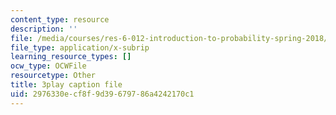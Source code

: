 ```yaml
---
content_type: resource
description: ''
file: /media/courses/res-6-012-introduction-to-probability-spring-2018/2976330ecf8f9d39679786a4242170c1_Kycmb2IwV-Y.srt
file_type: application/x-subrip
learning_resource_types: []
ocw_type: OCWFile
resourcetype: Other
title: 3play caption file
uid: 2976330e-cf8f-9d39-6797-86a4242170c1
---
```

